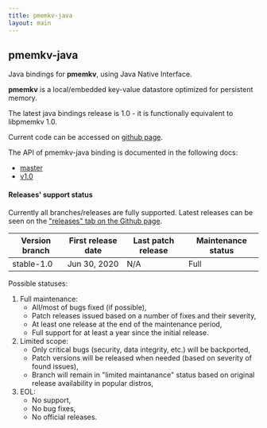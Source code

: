 ```yaml
---
title: pmemkv-java
layout: main
---
```


## pmemkv-java

Java bindings for **pmemkv**, using Java Native Interface.

**pmemkv** is a local/embedded key-value datastore optimized for persistent memory.

The latest java bindings release is 1.0 - it is functionally equivalent to libpmemkv 1.0.

Current code can be accessed on [github page](https://github.com/pmem/pmemkv-java).

The API of pmemkv-java binding is documented in the following docs:
* [master](./master/html/index.html)
* [v1.0](./v1.0/html/index.html)

#### Releases' support status

Currently all branches/releases are fully supported. Latest releases can be
seen on the ["releases" tab on the Github page](https://github.com/pmem/pmemkv-java/releases).

| Version branch | First release date | Last patch release | Maintenance status |
| -------------- | ------------------ | ------------------ | ------------------ |
| stable-1.0 | Jun 30, 2020 | N/A | Full |

Possible statuses:
1. Full maintenance:
	* All/most of bugs fixed (if possible),
	* Patch releases issued based on a number of fixes and their severity,
	* At least one release at the end of the maintenance period,
	* Full support for at least a year since the initial release.
2. Limited scope:
	* Only critical bugs (security, data integrity, etc.) will be backported,
	* Patch versions will be released when needed (based on severity of found issues),
	* Branch will remain in "limited maintanance" status based on original release availability in popular distros,
3. EOL:
	* No support,
	* No bug fixes,
	* No official releases.

<!--
#### Blog entries

To be delivered...
-->
